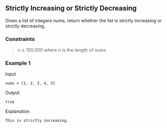 ## Strictly Increasing or Strictly Decreasing

Given a list of integers nums, return whether the list is strictly increasing or strictly decreasing.

### Constraints

> n ≤ 100,000 where n is the length of nums

### Example 1

Input

```
nums = [1, 2, 3, 4, 5]
```

Output

```
true
```

Explanation

```
This is strictly increasing.
```